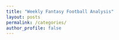 ```yaml
---
title: "Weekly Fantasy Football Analysis"
layout: posts
permalink: /categories/
author_profile: false
---
```


